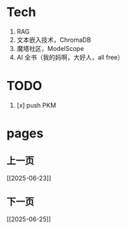# Tech
1. RAG
2. 文本嵌入技术，ChromaDB
3. 魔塔社区，ModelScope
4. AI 全书（我的妈啊，大好人，all free）

# TODO
1. [x] push PKM
# pages

## 上一页
[[2025-06-23]]
## 下一页
[[2025-06-25]]
